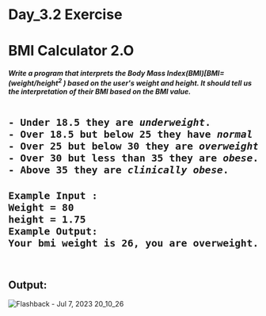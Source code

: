 # Day_3.2 Exercise
# BMI Calculator 2.O
<h4><em>Write a program that interprets the Body Mass Index(BMI)[BMI=(weight/height<sup>2</sup> ) based on the user's weight and height.
It should tell us the interpretation of their BMI based on the BMI value.</em></h4>

<pre><span style="font-size:20px"><strong>
- Under 18.5 they are <em>underweight</em>.
- Over 18.5 but below 25 they have <em>normal weight</em>.
- Over 25 but below 30 they are <em>overweight</em>.
- Over 30 but less than 35 they are <em>obese</em>.
- Above 35 they are <em>clinically obese</em>.</strong></span></p></pre>

<pre><span style="font-size:20px"><strong>Example Input :
Weight = 80
height = 1.75
Example Output: 
Your bmi weight is 26, you are overweight.
</strong></span></p>
</pre>

<h2>Output:</h2>

![Flashback - Jul 7, 2023 20_10_26](https://github.com/poojaasinghhh/100-Days-of-Code-Python/assets/137191212/408563b9-85a2-451c-9c93-18da07532fce)
